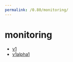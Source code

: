 ```yaml
---
permalink: /0.80/monitoring/
---
```


# monitoring



* [v1](v1/index.md)
* [v1alpha1](v1alpha1/index.md)
